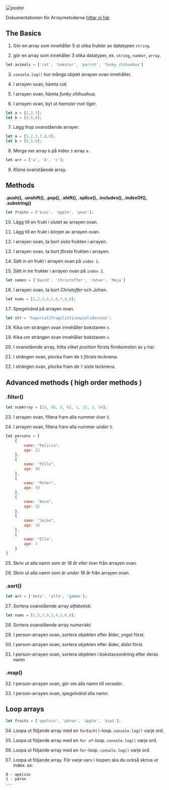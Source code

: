 ![poster](poster.png)

Dokumentationen för Arraymetoderna [hittar ni här](https://developer.mozilla.org/en-US/docs/Web/JavaScript/Reference/Global_Objects/Array)

## The Basics

1. Gör en array som innehåller 5 st olika frukter av datatypen ```string```.

2. gör en array som innehåller 3 olika datatyper, ex. ```string```, ```number```, ```array```.

```js
let animals = ['cat', 'hamster', 'parrot', 'funky chihuahua']
```

3. ```console.log()``` hur många objekt arrayen ovan innehåller.

4. I arrayen ovan, hämta *cat*.

5. I arrayen ovan, hämta *funky chihuahua*.

6. I arrayen ovan, byt ut *hamster* mot *tiger*.

```js
let a = [1,2,3];
let b = [4,5,6];
```

7. Lägg ihop ovanstående arrayer.

```js
let a = [1,2,3,7,8,9];
let b = [4,5,6];
```

8. Merga ner array ```b``` på index ```3``` array ```a```.

```js
let arr = ['a', 'b', 'c'];
```

9. *Klona* ovanstående array.

## Methods
**.push(), .unshift(), .pop(), .shift(), .splice(), .includes(), .indexOf(), .substring()**


```js
let fruits = ['kiwi', 'apple', 'pear'];
```

10. Lägg till en frukt i *slutet* av arrayen ovan.

11. Lägg till en frukt i *början* av arrayen ovan.

12. I arrayen ovan, ta bort *sista* frukten i arrayen.

13. I arrayen ovan, ta bort *första* frukten i arrayen.

14. Sätt in *en* frukt i arrayen ovan på ```index 1```.

15. Sätt in *tre* frukter i arrayen ovan på ```index 2```.

```js
let names = ['David', 'Christoffer', 'Johan', 'Maja']
```

16. I arrayen ovan, ta bort *Christoffer* och *Johan*.


```js
let nums = [1,2,3,4,5,6,7,8,9];
```

17. Spegelvänd på arrayen ovan.

```js
let str = 'Supercalifragilisticexpialidocious';
```

18. Kika om strängen ovan innehåller bokstaven ```n```.

19. Kika om strängen ovan innehåller bokstaven ```x```.

20. I ovanstående array, hitta vilket *position* första förekomsten av ```p``` har.

21. I strängen ovan, plocka fram de ```5``` *första* tecknena.

22. I strängen ovan, plocka fram de ```7``` *sista* tecknena.


## Advanced methods ( high order methods )
### .filter()
```js
let numArray = [23, 45, 5, 62, 1, 21, 3, 54];
```
23. I arrayen ovan, filtera fram alla nummer *över* ```5```.

24. I arrayen ovan, filtera fram alla nummer *under* ```5```.

```js
let persons = [
    {
        name: "Felicia",
        age: 12
    },
    {
        name: "Pelle",
        age: 20
    },
    {
        name: "Peter",
        age: 59
    },
    {
        name: "Anna",
        age: 32
    },
    {
        name: "Jocke",
        age: 18
    },
    {
        name: "Ella",
        age: 3
    }
]
```


25. Skriv ut alla namn som *är 18 år eller över* från arrayen ovan.

26. Skriv ut alla namn som är *under 18 år* från arrayen ovan.


### .sort()
```js
let arr = ['beta', 'alfa', 'gamma'];
```

27. Sortera ovanstående array *alfabetisk*.

```js 
let nums = [1,5,7,9,3,4,2,6,8];
```
28. Sortera ovanstående array *numeriskt*.

29. I person-arrayen ovan, sortera objekten efter ålder, *yngst* först.

30. I person-arrayen ovan, sortera objekten efter ålder, *äldst* först.


31. I person-arrayen ovan, sortera objekten i bokstavsordning efter deras namn


### .map()

32. I person-arrayen ovan, gör om alla namn till *versaler*.

33. I person-arrayen ovan, *spegelvänd* alla namn.


## Loop arrays

```js
let fruits = ['apelsin', 'päron', 'äpple', 'kiwi'];
```

34. Loopa ut följande array med en ```forEach()```-loop. ```console.log()``` varje ord.

35. Loopa ut följande array med en ```for of```-loop. ```console.log()``` varje ord.

36. Loopa ut följande array med en ```for```-loop. ```console.log()``` varje ord.

37. Loopa ut följande array. För varje varv i loopen ska du också skriva ut index. ex: 

```
0 - apelsin
1 - päron
...
```